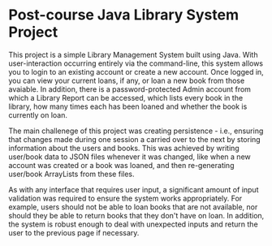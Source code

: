 # Post-course Java Library System Project

This project is a simple Library Management System built using Java. With user-interaction occurring entirely via the command-line, this system allows you to login to an existing account or create a new account. Once logged in, you can view your current loans, if any, or loan a new book from those avaiable. In addition, there is a password-protected Admin account from which a Library Report can be accessed, which lists every book in the library, how many times each has been loaned and whether the book is currently on loan.

The main challenege of this project was creating persistence - i.e., ensuring that changes made during one session a carried over to the next by storing information about the users and books. This was achieved by writing user/book data to JSON files whenever it was changed, like when a new account was created or a book was loaned, and then re-generating user/book ArrayLists from these files. 

As with any interface that requires user input, a significant amount of input validation was required to ensure the system works appropriately. For example, users should not be able to loan books that are not available, nor should they be able to return books that they don't have on loan. In addition, the system is robust enough to deal with unexpected inputs and return the user to the previous page if necessary. 

